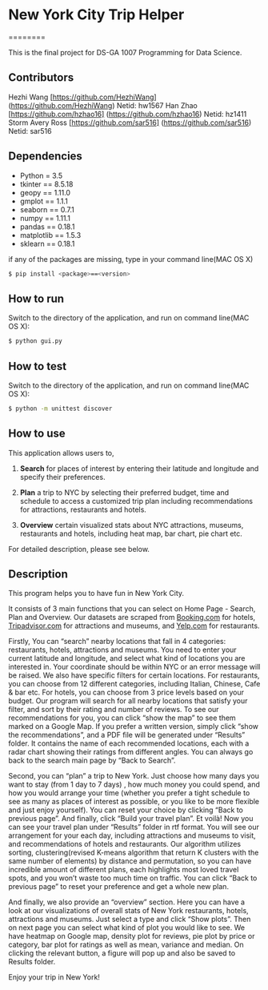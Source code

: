 # New York City Trip Helper
========

This is the final project for DS-GA 1007 Programming for Data Science.
## Contributors

Hezhi Wang [https://github.com/HezhiWang] (https://github.com/HezhiWang) Netid: hw1567
Han Zhao [https://github.com/hzhao16] (https://github.com/hzhao16) Netid: hz1411
Storm Avery Ross [https://github.com/sar516] (https://github.com/sar516) Netid: sar516

## Dependencies
- Python = 3.5
- tkinter == 8.5.18
- geopy == 1.11.0
- gmplot == 1.1.1
- seaborn == 0.7.1
- numpy == 1.11.1
- pandas == 0.18.1
- matplotlib == 1.5.3
- sklearn == 0.18.1

if any of the packages are missing, type in your command line(MAC OS X)
```sh
$ pip install <package>==<version>
```

## How to run

Switch to the directory of the application, and run on command line(MAC OS X):
```sh
$ python gui.py
```
## How to test
Switch to the directory of the application, and run on command line(MAC OS X):
```sh
$ python -m unittest discover
```

## How to use
This application allows users to,

1. **Search** for places of interest by entering their latitude and longitude and specify their preferences.

2. **Plan** a trip to NYC by selecting their preferred budget, time and schedule to access a customized trip plan including recommendations for attractions, restaurants and hotels.

3. **Overview** certain visualized stats about NYC attractions, museums, restaurants and hotels, including heat map, bar chart, pie chart etc.

For detailed description, please see below.

## Description

This program helps you to have fun in New York City. 

It consists of 3 main functions that you can select on Home Page - Search, Plan and Overview. Our datasets are scraped from [Booking.com](http://www.booking.com/) for hotels, [Tripadvisor.com](https://www.tripadvisor.com/) for attractions and museums, and [Yelp.com](https://www.yelp.com/nyc) for restaurants.

Firstly, You can “search” nearby locations that fall in 4 categories: restaurants, hotels, attractions and museums. You need to enter your current latitude and longitude, and select what kind of locations you are interested in. Your coordinate should be within NYC or an error message will be raised. We also have specific filters for certain locations. For restaurants, you can choose from 12 different categories, including Italian, Chinese, Cafe & bar etc. For hotels, you can choose from 3 price levels based on your budget. Our program will search for all nearby locations that satisfy your filter, and sort by their rating and number of reviews. To see our recommendations for you, you can click “show the map” to see them marked on a Google Map. If you prefer a written version, simply click “show the recommendations”, and a PDF file will be generated under “Results” folder. It contains the name of each recommended locations, each with a radar chart showing their ratings from different angles. You can always go back to the search main page by “Back to Search”.

Second, you can “plan” a trip to New York. Just choose how many days you want to stay (from 1 day to 7 days) , how much money you could spend, and how you would arrange your time (whether you prefer a tight schedule to see as many as places of interest as possible, or you like to be more flexible and just enjoy yourself). You can reset your choice by clicking “Back to previous page”. And finally, click “Build your travel plan”. Et voilà! Now you can see your travel plan under “Results” folder in rtf format. You will see our arrangement for your each day, including attractions and museums to visit, and recommendations of hotels and restaurants. Our algorithm utilizes sorting, clustering(revised K-means algorithm that return K clusters with the same number of elements) by distance and permutation, so you can have incredible amount of different plans, each highlights most loved travel spots, and you won’t waste too much time on traffic. You can click “Back to previous page” to reset your preference and get a whole new plan.

And finally, we also provide an “overview” section. Here you can have a look at our visualizations of overall stats of New York restaurants, hotels, attractions and museums. Just select a type and click “Show plots”. Then on next page you can select what kind of plot you would like to see. We have heatmap on Google map, density plot for reviews, pie plot by price or category, bar plot for ratings as well as mean, variance and median. On clicking the relevant button, a figure will pop up and also be saved to Results folder. 

Enjoy your trip in New York!

